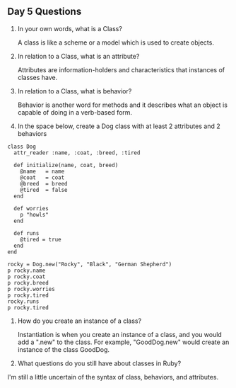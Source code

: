 ## Day 5 Questions

1. In your own words, what is a Class?

    A class is like a scheme or a model which is used to create objects.

1. In relation to a Class, what is an attribute?

    Attributes are information-holders and characteristics that instances of classes have.

1. In relation to a Class, what is behavior?

    Behavior is another word for methods and it describes what an object is capable of doing in a verb-based form.

1. In the space below, create a Dog class with at least 2 attributes and 2 behaviors

  ```
  class Dog
    attr_reader :name, :coat, :breed, :tired

    def initialize(name, coat, breed)
      @name   = name
      @coat   = coat
      @breed  = breed
      @tired  = false
    end

    def worries
      p "howls"
    end

    def runs
      @tired = true
    end
  end

  rocky = Dog.new("Rocky", "Black", "German Shepherd")
  p rocky.name
  p rocky.coat
  p rocky.breed
  p rocky.worries
  p rocky.tired
  rocky.runs
  p rocky.tired
  ```

1. How do you create an instance of a class?

    Instantiation is when you create an instance of a class, and you would add a ".new" to the class. For example, "GoodDog.new" would create an instance of the class GoodDog.

1. What questions do you still have about classes in Ruby?

I'm still a little uncertain of the syntax of class, behaviors, and attributes.
